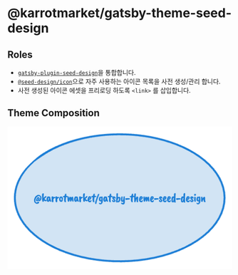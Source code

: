 # @karrotmarket/gatsby-theme-seed-design

## Roles

- [`gatsby-plugin-seed-design`](https://github.com/daangn/seed-design/blob/main/packages/gatsby-plugin-seed-design)을 통합합니다.
- [`@seed-design/icon`](https://github.com/daangn/seed-design/tree/main/packages/icon)으로 자주 사용하는 아이콘 목록을 사전 생성/관리 합니다.
- 사전 생성된 아이콘 에셋을 프리로딩 하도록 `<link>` 를 삽입합니다.

## Theme Composition

![Theme Composition Overview](docs/theme-composition.webp)
